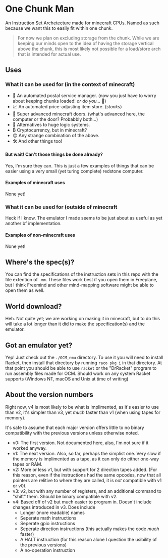 # One Chunk Man

An Instruction Set Archetecture made for minecraft CPUs.
Named as such because we want this to easily fit within one chunk.

> For now we plan on excluding storage from the chunk. While we are keeping our
> minds open to the idea of having the storage vertical above the chunk, this
> is most likely not possible for a load/store arch that is intended for actual
> use.

## Uses

### What it can be used for (in the context of minecraft)

- 📮 An automated postal service manager. (now you just have to worry about
  keeping chunks loaded! _or do you..._ 🤔)
- 📈 An automated price-adjusting item store. (_stonks_)
- 🚪 Super advanced minecraft doors. (what's advanced here, the computer or
  the door? Probabbly both...)
- 🧠 Alternatives to huge logic systems.
- ₿ Cryptocurrency, but in minecraft?
- 🙃 Any strange combination of the above.
- 🛠 And other things too!

#### But wait! Can't those things be done already?

Yes, I'm sure they can. This is just a few examples of things that can be
easier using a very small (yet turing complete) redstone computer.

#### Examples of minecraft uses

None yet!

### What it can be used for (outside of minecraft

Heck if I know. The emulator I made seems to be just about as useful as yet
another bf implementation.

#### Examples of non-minecraft uses

None yet!

## Where's the spec(s)?

You can find the specifications of the instruction sets in this repo with the
file extention of `.mm`. These files work best if you open them in Freeplane,
but I think Freemind and other mind-mapping software might be able to open them
as well.

## World download?

Heh. Not quite yet; we are working on making it in minecraft, but to do this
will take a lot longer than it did to make the specification(s) and the
emulator.

## Got an emulator yet?

Yep! Just check out the `./OCM_emu` directory. To use it you will need to
install Racket, then install that directory by running `raco pkg i` in that
directory. At that point you should be able to use `racket` or the "DrRacket"
program to run assembly files made for OCM. Should work on any system Racket
supports (Windows NT, macOS and Unix at time of writing)

## About the version numbers

Right now, v4 is most likely to be what is implimented, as it's easier to use
than v2, it's simpler than v3, yet _much_ faster than v1 (when using tapes for
memory).

It's safe to assume that each major version offers little to no binary
compatibility with the previous versions unless otherwise noted.

- v0: The first version. Not documented here, also, I'm not sure if it worked
  anyway.
- v1: The next version. Also, so far, perhaps the simplist one. Very slow if
  the memory is implimented as a tape, as it can only do either one-way tapes
  or RAM.
- v2: More or less v1, but with support for 2 direction tapes added. (For this
  reason, even if the instructions had the same opcodes, now that all pointers
  are relitive to where they are called, it is _not_ compatible with v1 or v0).
- v3: v2, but with any number of registers, and an additional command to
  "shift" them. Should be binary compatible with v2.
- v4: Based off of v2 but much easier to program in. Doesn't include changes
  introduced in v3. Does include
  - Longer (more readable) names
  - Seperate math instructions
  - Seperate gpio instructions
  - Seperate direction instructions (this actually makes the code _much_
    faster)
  - A HALT instruction (for this reason alone I question the usibility of the
    previous versions)
  - A no-operation instruction

